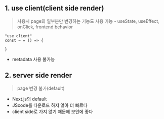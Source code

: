## 1. use client(client side render)
> 사용시 page의 일부분만 변경하는 기능도 사용 가능 - useState, useEffect, onClick, frontend behavior
```tsx
"use client"
const ~ = () => {

}
```
- metadata 사용 불가능
## 2. server side render
> page 변경 불가(default)
- Next.js의 default
- JScode를 다운로드 하지 않아 더 빠르다
- client side로 가지 않기 때문에 보안에 좋다